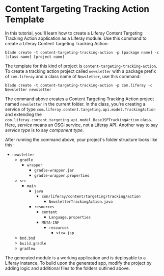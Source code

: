 # Content Targeting Tracking Action Template [](id=content-targeting-tracking-action-template)

In this tutorial, you'll learn how to create a Liferay Content Targeting
Tracking Action application as a Liferay module. Use this command to create a
Liferay Content Targeting Tracking Action: 

    blade create -t content-targeting-tracking-action -p [package name] -c [class name] [project name]

The template for this kind of project is `content-targeting-tracking-action`. To
create a tracking action project called `newsletter` with a package prefix of
`com.liferay` and a class name of `Newsletter`, use this command: 

    blade create -t content-targeting-tracking-action -p com.liferay -c Newsletter newsletter

The command above creates a Content Targeting Tracking Action project named
`newsletter` in the current folder. In the class, you're creating a service of
type `com.liferay.content.targeting.api.model.TrackingAction` and extending the
`com.liferay.content.targeting.api.model.BaseJSPTrackingAction` class. Here,
*service* means an OSGi service, not a Liferay API. Another way to say *service
type* is to say *component type*.

After running the command above, your project's folder structure looks like
this:

- `newsletter`
    - `gradle`
        - `wrapper`
            - `gradle-wrapper.jar`
            - `gradle-wrapper.properties`
    - `src`
        - `main`
            - `java`
                - `com/liferay/content/targeting/tracking/action`
                    - `NewsletterTrackingAction.java`
            - `resources`
                - `content`
                    - `Language.properties`
                - `META-INF`
                    - `resources`
                        - `view.jsp`
    - `bnd.bnd`
    - `build.gradle`
    - `gradlew`

The generated module is a working application and is deployable to a Liferay
instance. To build upon the generated app, modify the project by adding logic
and additional files to the folders outlined above.
